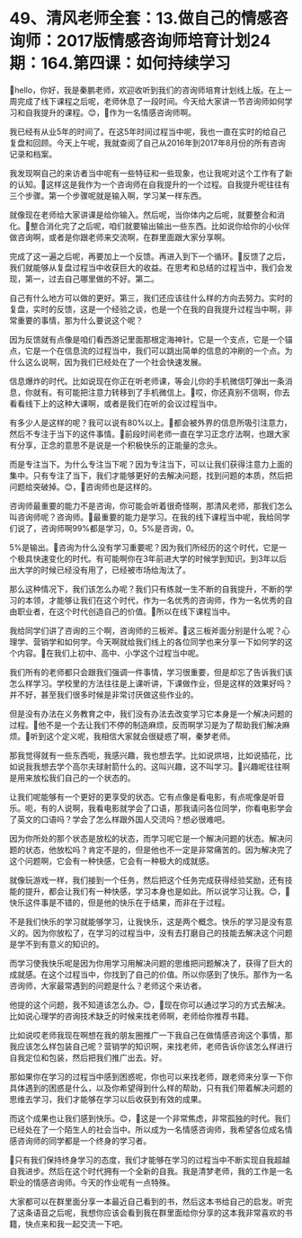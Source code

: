 # 49、清风老师全套：13.做自己的情感咨询师：2017版情感咨询师培育计划24期：164.第四课：如何持续学习

🎼hello，你好，我是秦鹏老师，欢迎收听到我们的咨询师培育计划线上版。在上一周完成了线下课程之后呢，老师休息了一段时间。今天给大家讲一节咨询师如何学习和自我提升的课程。😊，🎼作为一名情感咨询师啊。

我已经有从业5年的时间了。在这5年时间过程当中呢，我也一直在实时的给自己复盘和回顾。今天上午呢，我就查阅了自己从2016年到2017年8月份的所有咨询记录和档案。

我发现啊自己的来访者当中呢有一些特征和一些现象，也让我呢对这个工作有了新的认知。🎼这样这是我作为一个咨询师在自我提升的一个过程。自我提升呢往往有三个步骤。第一个步骤呢就是输入啊，学习某一样东西。

就像现在老师给大家讲课是给你输入。然后呢，当你体内之后呢，就要整合和消化。🎼整合消化完了之后呢，咱们就要输出输出一些东西。比如说你给你的小伙伴做咨询啊，或者是你跟老师来交流啊，在群里面跟大家分享啊。

完成了这一遍之后呢，再要加上一个反馈。再进入到下一个循环。🎼反馈了之后，我们就能够从复盘过程当中收获巨大的收益。在思考和总结的过程当中，我们会发现，第一，过去自己哪里做的不好。第二。

自己有什么地方可以做的更好。第三，我们还应该往什么样的方向去努力。实时的复盘，实时的反馈，这是一个经验之谈，也是一个在我的自我提升过程当中啊，非常重要的事情，那为什么要说这个呢？

因为反馈就有点像是咱们看西游记里面那根定海神针。它是一个支点，它是一个锚点，它是一个在信息流的过程当中，我们可以跳出简单的信息的冲刷的一个点。为什么这么说啊，因为我们已经处在了一个社会快速发展。

信息爆炸的时代。比如说现在你正在听老师课，等会儿你的手机微信叮弹出一条消息，你就有。有可能把注意力转移到了手机微信上。🎼哎，你还真别不信啊，你去看看线下上的这种大课啊，或者是我们在听的会议过程当中。

有多少人是这样的呢？我可以说有80%以上。🎼都会被外界的信息所吸引注意力，然后不专注于当下的这件事情。🎼前段时间老师一直在学习正念疗法啊，也跟大家有分享，正念的意思不是说是一个积极快乐的正能量的念头。

而是专注当下。为什么专注当下呢？因为专注当下，可以让我们获得注意力上面的集中。只有专注了当下，我们才能够更好的去解决问题，找到问题的本质，然后把问题给突破掉。😊，🎼咨询师也是这样的。

咨询师最重要的能力不是咨询，你可能会听着很奇怪啊，那清风老师，那我们怎么叫咨询师呢？咨询师。🎼最重要的能力是学习。在我的线下课程当中呢，我给同学们说了，咨询师啊99%都是学习，0。5%是咨询，0。

5%是输出。🎼咨询为什么没有学习重要呢？因为我们所经历的这个时代，它是一个极具快速变化的时代。有可能啊你在3年前进大学的时候学到知识。到3年以后出大学的时候已经没有用了，已经被市场给淘汰了。

那么这种情况下，我们该怎么办呢？我们只有练就一生不断的自我提升，不断的学习的本领，才能够让我们在这个时代，作为一名优秀的咨询师，作为一名优秀的自由职业者，在这个时代创造自己的价值。🎼所以在线下课程当中。

我给同学们讲了咨询的三个啊，咨询师的三板斧。🎼这三板斧面分别是什么呢？心理学、营销学和如何学。今天啊就给我们线上的各位同学也来分享一下如何学的这个内容。🎼在我们上初中、高中、小学这个过程当中呢。

我们所有的老师都只会跟我们强调一件事情，学习很重要，但是却忘了告诉我们该怎么样学习。学校里的方法往往是上课听讲，下课做作业，但是这样的效果好吗？并不好，甚至我们很多时候是非常讨厌做这些作业的。

但是没有办法在义务教育之中，我们没有办法去改变学习它本身是一个解决问题的过程。🎼他不是一个去让我们不停的制造麻烦，反而啊学习是为了帮助我们解决麻烦。🎼听到这个定义呢，我相信大家就会很疑惑了啊，秦梦老师。

那我觉得就有一些东西呃，我感兴趣，我也想去学。比如说烘培，比如说插花，比如说我我想去学个高尔夫球射箭什么的。这叫兴趣，这不叫学习。🎼兴趣呢往往啊是用来放松我们自己的一个状态的。

让我们呢能够有一个更好的更享受的状态。它有点像是看电影，有点呢像是听音乐。呃，有的人说啊，我看电影就学会了口语，那我请问各位同学，你看电影学会了英文的口语吗？学会了怎么样跟外国人交流吗？想必很难吧。

因为你所处的那个状态是放松的状态，而学习呢它是一个解决问题的状态。解决问题的状态，他放松吗？肯定不是的，但是他也不一定是非常痛苦的。因为解决完了这个问题啊，它会有一种快感，它会有一种极大的成就感。

就像玩游戏一样，我们接到一个任务，然后把这个任务完成获得经验奖励，还有技能的提升，都会让我们有一种快感，学习本身也是如此。所以说学习让我。😊，🎼快乐这件事是不错的，但是他的快乐在于结果，而非在于过程。

不是我们快乐的学习就能够学习，让我快乐，这是两个概念。快乐的学习是没有意义的。因为你放松了，在学习的过程当中，没有去打磨自己的技能去解决这个问题是学不到有意义的知识的。

而学习使我快乐呢是因为你用学习用解决问题的思维把问题解决了，获得了巨大的成就感。在这个过程当中，你找到了自己的价值。所以你感到了快乐。那作为一名咨询师，大家最常遇到的问题是什么？老师这个来访者。

他提的这个问题，我不知道该怎么办。😊，🎼现在你可以通过学习的方式去解决。比如说心理学的咨询技术缺乏的时候来找老师啊，老师给你推荐书籍。

比如说哎老师我现在啊想在我的朋友圈推广一下我自己在做情感咨询这个事情，那我应该怎么样包装自己呢？营销学的知识啊，来找老师，老师告诉你该怎么样进行自我定位和包装，然后把我们推广出去。好。

那如果你在学习的过程当中感到困惑呢，你也可以来找老师，跟老师来分享一下你具体遇到的困惑是什么，以及你希望得到什么样的帮助，只有我们带着解决问题的思维去学习，我们才能够在学习以后收获到有效的成果。

而这个成果也让我们感到快乐。😊，🎼这是一个非常焦虑，非常孤独的时代。我们已经处在了一个陌生人的社会当中。所以成为一名情感咨询师，我希望各位成名情感咨询师的同学都是一个终身的学习者。

🎼只有我们保持终身学习的态度，我们才能够在学习的过程当中不断实现自我超越自我进步。然后在这个时代拥有一个全新的自我。我是清梦老师，我的工作是一名职业的情感咨询师。今天的作业呢有一点特殊。

大家都可以在群里面分享一本最近自己看到的书，然后这本书给自己的启发。听完了这条语音之后呢，我想你应该会看到我在群里面给你分享的这本我非常喜欢的书籍，快点来和我一起交流一下吧。

